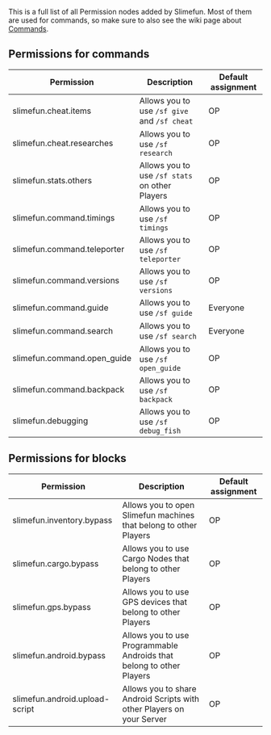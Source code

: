 This is a full list of all Permission nodes added by Slimefun.
Most of them are used for commands, so make sure to also see the wiki page about [Commands](https://github.com/Slimefun/Slimefun4/wiki/Commands).

## Permissions for commands

| Permission | Description | Default assignment |
| -------- | -------------------------| --------- |
| slimefun.cheat.items | Allows you to use `/sf give` and `/sf cheat` | OP |
| slimefun.cheat.researches | Allows you to use `/sf research` | OP |
| slimefun.stats.others | Allows you to use `/sf stats` on other Players | OP |
| slimefun.command.timings | Allows you to use `/sf timings` | OP |
| slimefun.command.teleporter | Allows you to use `/sf teleporter` | OP |
| slimefun.command.versions | Allows you to use `/sf versions` | OP |
| slimefun.command.guide | Allows you to use `/sf guide` | Everyone |
| slimefun.command.search | Allows you to use `/sf search` | Everyone |
| slimefun.command.open_guide | Allows you to use `/sf open_guide` | OP |
| slimefun.command.backpack | Allows you to use `/sf backpack` | OP |
| slimefun.debugging | Allows you to use `/sf debug_fish` | OP |

## Permissions for blocks
| Permission | Description | Default assignment |
| -------- | -------------------------| --------- |
| slimefun.inventory.bypass | Allows you to open Slimefun machines that belong to other Players | OP |
| slimefun.cargo.bypass | Allows you to use Cargo Nodes that belong to other Players | OP |
| slimefun.gps.bypass | Allows you to use GPS devices that belong to other Players | OP |
| slimefun.android.bypass | Allows you to use Programmable Androids that belong to other Players | OP |
| slimefun.android.upload-script | Allows you to share Android Scripts with other Players on your Server | OP |
